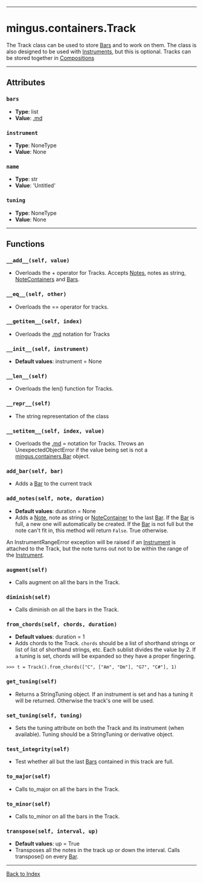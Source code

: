 
---


# mingus.containers.Track #

The Track class can be used to store [Bars](refMingusContainersBar.md) and to work on them. The class is also designed to be used with [Instruments](refMingusContainersInstrument.md), but this is optional. Tracks can be stored together in [Compositions](refMingusContainersComposition.md)


---


## Attributes ##

### `bars` ###

  * **Type**: list
  * **Value**: [.md](.md)

### `instrument` ###

  * **Type**: NoneType
  * **Value**: None

### `name` ###

  * **Type**: str
  * **Value**: 'Untitled'

### `tuning` ###

  * **Type**: NoneType
  * **Value**: None


---


## Functions ##

### `__add__(self, value)` ###

  * Overloads the + operator for Tracks. Accepts [Notes](refMingusContainersNote.md), notes as string, [NoteContainers](refMingusContainersNotecontainer.md) and [Bars](refMingusContainersBar.md).

### `__eq__(self, other)` ###

  * Overloads the == operator for tracks.

### `__getitem__(self, index)` ###

  * Overloads the [.md](.md) notation for Tracks

### `__init__(self, instrument)` ###

  * **Default values**: instrument = None
### `__len__(self)` ###

  * Overloads the len() function for Tracks.

### `__repr__(self)` ###

  * The string representation of the class

### `__setitem__(self, index, value)` ###

  * Overloads the [.md](.md) = notation for Tracks. Throws an UnexpectedObjectError if the value being set is not a [mingus.containers.Bar](refMingusContainersBar.md) object.

### `add_bar(self, bar)` ###

  * Adds a [Bar](refMingusContainersBar.md) to the current track

### `add_notes(self, note, duration)` ###

  * **Default values**: duration = None
  * Adds a [Note](refMingusContainersNote.md), note as string or [NoteContainer](refMingusContainersNotecontainer.md) to the last [Bar](refMingusContainersBar.md). If the [Bar](refMingusContainersBar.md) is full, a new one will automatically be created. If the [Bar](refMingusContainersBar.md) is not full but the note can't fit in, this method will return `False`. True otherwise.

An InstrumentRangeError exception will be raised if an [Instrument](refMingusContainersInstrument.md) is attached to the Track, but the note turns out not to be within the range of the [Instrument](refMingusContainersInstrument.md).

### `augment(self)` ###

  * Calls augment on all the bars in the Track.

### `diminish(self)` ###

  * Calls diminish on all the bars in the Track.

### `from_chords(self, chords, duration)` ###

  * **Default values**: duration = 1
  * Adds chords to the Track. `chords` should be a list of shorthand strings or
list of list of shorthand strings, etc. Each sublist divides the value by 2. If a tuning is set,
chords will be expanded so they have a proper fingering.
```
>>> t = Track().from_chords(["C", ["Am", "Dm"], "G7", "C#"], 1)
```

### `get_tuning(self)` ###

  * Returns a StringTuning object. If an instrument is set and has a tuning it will be returned. Otherwise the track's one will be used.

### `set_tuning(self, tuning)` ###

  * Sets the tuning attribute on both the Track and its instrument (when available). Tuning should be a StringTuning or derivative object.

### `test_integrity(self)` ###

  * Test whether all but the last [Bars](refMingusContainersBar.md) contained in this track are full.

### `to_major(self)` ###

  * Calls to\_major on all the bars in the Track.

### `to_minor(self)` ###

  * Calls to\_minor on all the bars in the Track.

### `transpose(self, interval, up)` ###

  * **Default values**: up = True
  * Transposes all the notes in the track up or down the interval. Calls transpose() on every [Bar](refMingusContainersBar.md).


---


[Back to Index](mingusIndex.md)